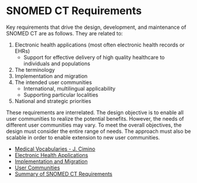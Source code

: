 # SNOMED CT Requirements

Key requirements that drive the design, development, and maintenance of SNOMED CT are as follows. They are related to:

  1. Electronic health applications (most often electronic health records or EHRs)
     * Support for effective delivery of high quality healthcare to individuals and populations
  2. The terminology
  3. Implementation and migration
  4. The intended user communities
     * International, multilingual applicability
     * Supporting particular localities
  5. National and strategic priorities

These requirements are interrelated. The design objective is to enable all user communities to realize the potential benefits. However, the needs of different user communities may vary. To meet the overall objectives, the design must consider the entire range of needs. The approach must also be scalable in order to enable extension to new user communities.

  * [Medical Vocabularies - J. Cimino](?section=medical-vocabularies-j-cimino#medical-vocabularies-j-cimino)
  * [Electronic Health Applications](?section=electronic-health-applications#electronic-health-applications)
  * [Implementation and Migration](?section=implementation-and-migration#implementation-and-migration)
  * [User Communities](?section=user-communities#user-communities)
  * [Summary of SNOMED CT Requirements](?section=summary-of-snomed-ct-requirements#summary-of-snomed-ct-requirements)


